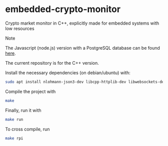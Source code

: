 # embedded-crypto-monitor
Crypto market monitor in C++, explicitly made for embedded systems with low resources

> [!NOTE]
> The Javascript (node.js) version with a PostgreSQL database can be found [here](https://github.com/NontasBak/crypto-monitor).
> 
> The current repository is for the C++ version.

Install the necessary dependencies (on debian/ubuntu) with:
```bash
sudo apt install nlohmann-json3-dev libcpp-httplib-dev libwebsockets-dev
```

Compile the project with
```bash
make
```

Finally, run it with
```bash
make run
```

To cross compile, run
```bash
make rpi
```
